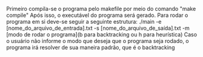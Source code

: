 Primeiro compila-se o programa pelo makefile por meio do comando "make compile"
Após isso, o executável do programa será gerado. Para rodar o programa em si deve-se seguir a seguinte estrutura:
    ./main -e [nome_do_arquivo_de_entrada].txt -s [nome_do_arquivo_de_saída].txt -m [modo de rodar o programa](b para backtracking ou h para heurística)
Caso o usuário não informe o modo que deseja que o programa seja rodado, o programa irá resolver de sua maneira padrão, que é o backtracking